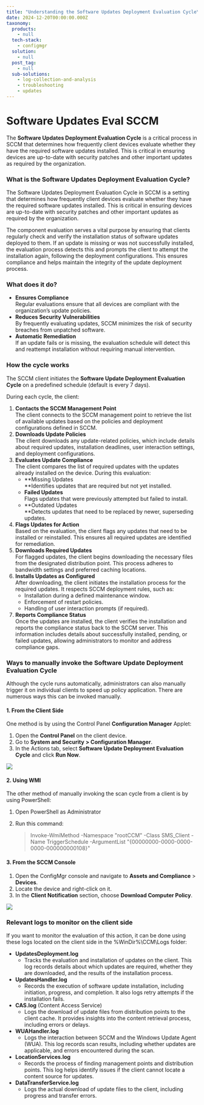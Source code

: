 ```yaml
---
title: "Understanding the Software Updates Deployment Evaluation Cycle\_in SCCM"
date: 2024-12-20T00:00:00.000Z
taxonomy:
  products:
    - null
  tech-stack:
    - configmgr
  solution:
    - null
  post_tag:
    - null
  sub-solutions:
    - log-collection-and-analysis
    - troubleshooting
    - updates
---
```


# Software Updates Eval SCCM

The **Software Updates Deployment Evaluation Cycle** is a critical process in SCCM that determines how frequently client devices evaluate whether they have the required software updates installed. This is critical in ensuring devices are up-to-date with security patches and other important updates as required by the organization.

### What is the Software Updates Deployment Evaluation Cycle?

The Software Updates Deployment Evaluation Cycle in SCCM is a setting that determines how frequently client devices evaluate whether they have the required software updates installed. This is critical in ensuring devices are up-to-date with security patches and other important updates as required by the organization.&#x20;

The component evaluation serves a vital purpose by ensuring that clients regularly check and verify the installation status of software updates deployed to them. If an update is missing or was not successfully installed, the evaluation process detects this and prompts the client to attempt the installation again, following the deployment configurations. This ensures compliance and helps maintain the integrity of the update deployment process.

### What does it do?

* **Ensures Compliance**\
  Regular evaluations ensure that all devices are compliant with the organization’s update policies.
* **Reduces Security Vulnerabilities**\
  By frequently evaluating updates, SCCM minimizes the risk of security breaches from unpatched software.
* **Automatic Remediation**\
  If an update fails or is missing, the evaluation schedule will detect this and reattempt installation without requiring manual intervention.

### How the cycle works

The SCCM client initiates the **Software Update Deployment Evaluation Cycle** on a predefined schedule (default is every 7 days).

During each cycle, the client:

1. **Contacts the SCCM Management Point**\
   The client connects to the SCCM management point to retrieve the list of available updates based on the policies and deployment configurations defined in SCCM.
2. **Downloads Update Policies**\
   The client downloads any update-related policies, which include details about required updates, installation deadlines, user interaction settings, and deployment configurations.
3. **Evaluates Update Compliance**\
   The client compares the list of required updates with the updates already installed on the device. During this evaluation:
   * \*\*Missing Updates\
     \*\*Identifies updates that are required but not yet installed.
   * **Failed Updates**\
     Flags updates that were previously attempted but failed to install.
   * \*\*Outdated Updates\
     \*\*Detects updates that need to be replaced by newer, superseding updates.
4. **Flags Updates for Action**\
   Based on the evaluation, the client flags any updates that need to be installed or reinstalled. This ensures all required updates are identified for remediation.
5. **Downloads Required Updates**\
   For flagged updates, the client begins downloading the necessary files from the designated distribution point. This process adheres to bandwidth settings and preferred caching locations.
6. **Installs Updates as Configured**\
   After downloading, the client initiates the installation process for the required updates. It respects SCCM deployment rules, such as:
   * Installation during a defined maintenance window.
   * Enforcement of restart policies.
   * Handling of user interaction prompts (if required).
7. **Reports Compliance Status**\
   Once the updates are installed, the client verifies the installation and reports the compliance status back to the SCCM server. This information includes details about successfully installed, pending, or failed updates, allowing administrators to monitor and address compliance gaps.

### Ways to manually invoke the Software Update Deployment Evaluation Cycle

Although the cycle runs automatically, administrators can also manually trigger it on individual clients to speed up policy application. There are numerous ways this can be invoked manually.

#### 1. From the Client Side

One method is by using the Control Panel **Configuration Manager** Applet:

1. Open the **Control Panel** on the client device.
2. Go to **System and Security** **> Configuration Manager**.
3. In the Actions tab, select **Software Update Deployment Evaluation Cycle** and click **Run Now**.

![](/_images/SUDE_1.jpg)

#### 2. Using WMI

The other method of manually invoking the scan cycle from a client is by using PowerShell:

1. Open PowerShell as Administrator
2.  Run this command:

    > Invoke-WmiMethod -Namespace "rootCCM" -Class SMS\_Client -Name TriggerSchedule -ArgumentList "{00000000-0000-0000-0000-000000000108}"

#### &#x20;3. From the SCCM Console

1. Open the ConfigMgr console and navigate to **Assets and Compliance** > **Devices**.
2. Locate the device and right-click on it.
3. In the **Client Notification** section, choose **Download Computer Policy**.

![](/_images/SUDE_2.jpg)

### Relevant logs to monitor on the client side

If you want to monitor the evaluation of this action, it can be done using these logs located on the client side in the %WinDir%\CCM\Logs folder:

* **UpdatesDeployment.log**
  * Tracks the evaluation and installation of updates on the client. This log records details about which updates are required, whether they are downloaded, and the results of the installation process.
* **UpdatesHandler.log**
  * Records the execution of software update installation, including initiation, progress, and completion. It also logs retry attempts if the installation fails.
* **CAS.log** (Content Access Service)
  * Logs the download of update files from distribution points to the client cache. It provides insights into the content retrieval process, including errors or delays.
* **WUAHandler.log**
  * Logs the interaction between SCCM and the Windows Update Agent (WUA). This log records scan results, including whether updates are applicable, and errors encountered during the scan.
* **LocationServices.log**
  * Records the process of finding management points and distribution points. This log helps identify issues if the client cannot locate a content source for updates.
* **DataTransferService.log**
  * Logs the actual download of update files to the client, including progress and transfer errors.